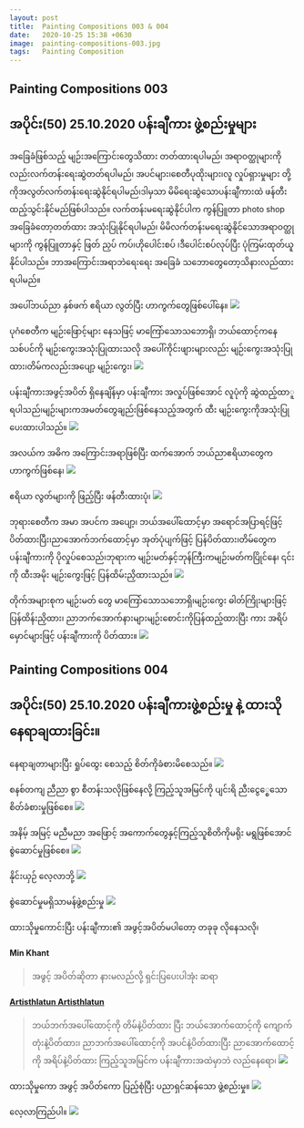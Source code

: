 ```yaml
---
layout: post
title:  Painting Compositions 003 & 004
date:   2020-10-25 15:38 +0630
image:  painting-compositions-003.jpg
tags:   Painting Composition
---
```

## Painting Compositions 003
## အပိုင်း(50) 25.10.2020 ပန်းချီကား ဖွဲ့စည်းမှုများ
အခြေခံဖြစ်သည့် မျဉ်းအကြောင်းတွေသိထား တတ်ထားရပါမည်၊ အရာဝတ္ထုများကိုလည်းလက်တန်းရေးဆွဲတတ်ရပါမည်၊ အပင်များ၊စေတီပုထိုးများ၊လူ လှုပ်ရှားမှုများ တို့ကိုအလွတ်လက်တန်းရေးဆွဲနိုင်ရပါမည်၊ဒါမှသာ မိမိရေးဆွဲသောပန်းချီကားထဲ ဖန်တီး ထည့်သွင်းနိုင်မည်ဖြစ်ပါသည်။ လက်တန်းမရေးဆွဲနိုင်ပါက ကွန်ပြူတာ photo shop အခြေခံတော့တတ်ထား အသုံးပြုနိုင်ရပါမည်၊ မိမိလက်တန်းမရေးဆွဲနိုင်သောအရာဝတ္ထုများကို ကွန်ပြူတာနှင့် ဖြတ် ညှပ် ကပ်၊ဟိုပေါင်းစပ် ၊ဒီပေါင်းစပ်လုပ်ပြီး ပုံကြမ်းထုတ်ယူနိုင်ပါသည်။ ဘာအကြောင်းအရာဘဲရေးရေး အခြေခံ သဘောတွေတော့သိနားလည်ထားရပါမည်။

အပေါ်ဘယ်ညာ နှစ်ဖက် ဧရိယာ လွတ်ပြီး ဟာကွက်တွေဖြစ်ပေါ်နေ။
![]({{site.baseurl}}/img/painting-compositions-003/01.jpg)

ပုဂံစေတီက မျဉ်းဖြောင့်များ နေသဖြင့် မာကြော်သောသဘောရှိ၊ ဘယ်ထောင့်ကနေသစ်ပင်ကို မျဉ်းကွေးအသုံးပြုထားသလို အပေါ်ကိုင်းဖျားများလည်း မျဉ်းကွေးအသုံးပြုထား၊တိမ်ကလည်းအပျော့ မျဉ်းကွေး၊
![]({{site.baseurl}}/img/painting-compositions-003/02.jpg)

ပန်းချီကားအဖွင့်အပိတ် ရှိနေချိန်မှာ ပန်းချီကား အလှုပ်ဖြစ်အောင် လူပုံကို ဆွဲထည့်ထာူရပါသည်၊မျဉ်းများကအမတ်တွေချည်းဖြစ်နေသည့်အတွက် ထီး မျဉ်းကွေးကိုအသုံးပြုပေးထားပါသည်။
![]({{site.baseurl}}/img/painting-compositions-003/03.jpg)

အလယ်က အဓိက အကြောင်းအရာဖြစ်ပြီး ထက်အောက် ဘယ်ညာဧရိယာတွေက ဟာကွက်ဖြစ်နေ၊
![]({{site.baseurl}}/img/painting-compositions-003/04.jpg)

ဧရိယာ လွတ်များကို ဖြည့်ပြီး ဖန်တီးထားပုံ၊
![]({{site.baseurl}}/img/painting-compositions-003/05.jpg)

ဘုရားစေတီက အမာ အပင်က အပျော့၊ ဘယ်အပေါ်ထောင့်မှာ အရောင်အပြာရင့်ဖြင့်ပိတ်ထားပြီး၊ညာအောက်ဘက်ထောင့်မှာ အုတ်ပုံပျက်ဖြင့် ပြန်ပိတ်ထား၊တိမ်တွေက ပန်းချီကားကို ပိုလှုပ်စေသည်၊ဘုရားက မျဉ်းမတ်နှင့်ဘုန်ကြီးကမျဉ်းမတ်ကပြိုင်နေ၊ ၎င်းကို ထီးအမိုး မျဉ်းကွေးဖြင့် ပြန်ထိမ်းညှိထားသည်။
![]({{site.baseurl}}/img/painting-compositions-003/06.jpg)

တိုက်အများစုက မျဉ်းမတ် တွေ မာကြော်သောသဘောရှိ၊မျဉ်းကွေး ဓါတ်ကြိုးများဖြင့်ပြန်ထိန်းညှိထား၊ ညာဘက်အောက်နားများမျဉ်းစောင်းကိုပြန်ထည့်ထားပြီး ကား အရိပ်မှောင်များဖြင့် ပန်းချီကားကို ပိတ်ထား။
![]({{site.baseurl}}/img/painting-compositions-003/07.jpg)

## Painting Compositions 004
## အပိုင်း(50) 25.10.2020 ပန်းချီကားဖွဲ့စည်းမှု နဲ့ ထားသို နေရာချထားခြင်း။

နေရာချတာများပြီး ရှုပ်ထွေး စေသည့် စိတ်ကိုခံစားမိစေသည်။
![]({{site.baseurl}}/img/painting-compositions-004/01.jpg)

စနစ်တကျ ညီညာ စွာ စီတန်းသလိုဖြစ်နေလို့ ကြည့်သူအမြင်ကို ပျင်းရိ ညီးငွေ္စေသောစိတ်ခံစားမှုဖြစ်စေ။
![]({{site.baseurl}}/img/painting-compositions-004/02.jpg)

အနိမ့် အမြင့် မညီမညာ အဖြောင့် အကောက်တွေနှင့်ကြည့်သူစိတိကိုမရိုး မရွဖြစ်အောင်စွဲဆောင်မှုဖြစ်စေ။
![]({{site.baseurl}}/img/painting-compositions-004/03.jpg)

နိုင်းယှဉ် လေ့လာဘို့
![]({{site.baseurl}}/img/painting-compositions-004/04.jpg)

စွဲဆောင်မှုမရှိသာမန်ဖွဲ့စည်းမှု
![]({{site.baseurl}}/img/painting-compositions-004/05.jpg)

ထားသိုမှုကောင်းပြီး ပန်းချီကား၏ အဖွင့်အပိတ်မပါတော့ တခုခု လိုနေသလို၊

#### Min Khant
> အဖွင့် အပိတ်ဆိုတာ နားမလည်လို့ ရှင်းပြပေးပါအုံး ဆရာ

#### [Artisthlatun Artisthlatun](https://www.facebook.com/profile.php?id=100005588328058)
> ဘယ်ဘက်အပေါ်ထောင့်ကို တိမ်နဲ့ပိတ်ထား ပြီး ဘယ်အောက်ထောင့်ကို ကျောက်တုံးနဲ့ပိတ်ထား၊ ညာဘက်အပေါ်ထောင့်ကို အပင်နဲ့ပိတ်ထားပြီး ညာအောက်ထောင့်ကို အရိပ်နဲ့ပိတ်ထား ကြည့်သူအမြင်က ပန်းချီကားအထဲမှာဘဲ လည်နေရော၊
![]({{site.baseurl}}/img/painting-compositions-004/06.jpg)

ထားသိုမှုကော အဖွင့် အပိတ်ကော ပြည့်စုံပြီး ပညာရှင်ဆန်သော ဖွဲ့စည်းမှု။
![]({{site.baseurl}}/img/painting-compositions-004/07.jpg)

လေ့လာကြည်ပါ။
![]({{site.baseurl}}/img/painting-compositions-004/08.jpg)
